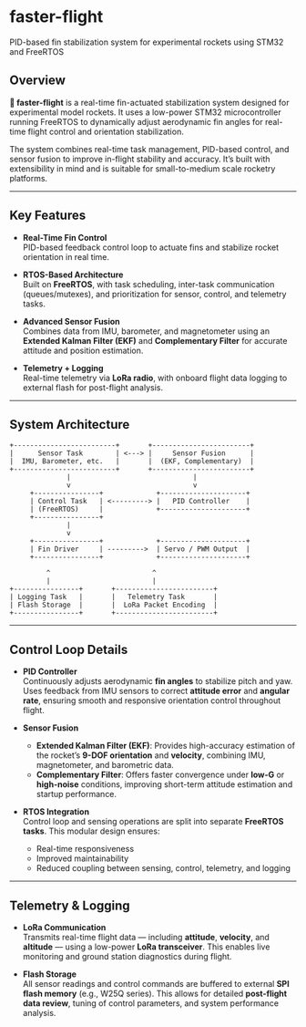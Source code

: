 # faster-flight
PID-based fin stabilization system for experimental rockets using STM32 and FreeRTOS

## Overview

**🚀 faster-flight** is a real-time fin-actuated stabilization system designed for experimental model rockets. It uses a low-power STM32 microcontroller running FreeRTOS to dynamically adjust aerodynamic fin angles for real-time flight control and orientation stabilization.

The system combines real-time task management, PID-based control, and sensor fusion to improve in-flight stability and accuracy. It’s built with extensibility in mind and is suitable for small-to-medium scale rocketry platforms.

---

## Key Features

- **Real-Time Fin Control**  
  PID-based feedback control loop to actuate fins and stabilize rocket orientation in real time.

- **RTOS-Based Architecture**  
  Built on **FreeRTOS**, with task scheduling, inter-task communication (queues/mutexes), and prioritization for sensor, control, and telemetry tasks.

- **Advanced Sensor Fusion**  
  Combines data from IMU, barometer, and magnetometer using an **Extended Kalman Filter (EKF)** and **Complementary Filter** for accurate attitude and position estimation.

- **Telemetry + Logging**  
  Real-time telemetry via **LoRa radio**, with onboard flight data logging to external flash for post-flight analysis.

---

## System Architecture

```text
+-------------------------+       +------------------------+
|      Sensor Task        | <---> |     Sensor Fusion      |
|  IMU, Barometer, etc.   |       |  (EKF, Complementary)  |
+-------------------------+       +------------------------+
              |                              |
              v                              v
     +----------------+             +---------------------+
     | Control Task   | <---------> |   PID Controller    |
     | (FreeRTOS)     |             +---------------------+
     +----------------+
              |
              v
     +----------------+             +---------------------+
     | Fin Driver     | --------->  | Servo / PWM Output  |
     +----------------+             +---------------------+

         ^                         ^
         |                         |
+----------------+       +------------------------+
| Logging Task   |       |   Telemetry Task       |
| Flash Storage  |       |  LoRa Packet Encoding  |
+----------------+       +------------------------+
```

---

## Control Loop Details

- **PID Controller**  
  Continuously adjusts aerodynamic **fin angles** to stabilize pitch and yaw. Uses feedback from IMU sensors to correct **attitude error** and **angular rate**, ensuring smooth and responsive orientation control throughout flight.

- **Sensor Fusion**  
  - **Extended Kalman Filter (EKF)**: Provides high-accuracy estimation of the rocket’s **9-DOF orientation** and **velocity**, combining IMU, magnetometer, and barometric data.  
  - **Complementary Filter**: Offers faster convergence under **low-G** or **high-noise** conditions, improving short-term attitude estimation and startup performance.

- **RTOS Integration**  
  Control loop and sensing operations are split into separate **FreeRTOS tasks**. This modular design ensures:  
  - Real-time responsiveness  
  - Improved maintainability  
  - Reduced coupling between sensing, control, telemetry, and logging

---

## Telemetry & Logging

- **LoRa Communication**  
  Transmits real-time flight data — including **attitude**, **velocity**, and **altitude** — using a low-power **LoRa transceiver**. This enables live monitoring and ground station diagnostics during flight.

- **Flash Storage**  
  All sensor readings and control commands are buffered to external **SPI flash memory** (e.g., W25Q series). This allows for detailed **post-flight data review**, tuning of control parameters, and system performance analysis.
